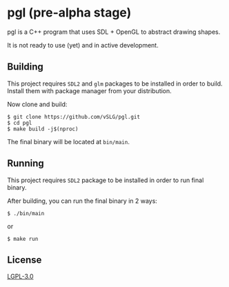# pgl (pre-alpha stage)

pgl is a C++ program that uses SDL + OpenGL to abstract drawing shapes.

It is not ready to use (yet) and in active development.

## Building

This project requires `SDL2` and `glm` packages to be installed in order to build. Install them with package manager from your distribution.

Now clone and build:
```
$ git clone https://github.com/vSLG/pgl.git
$ cd pgl
$ make build -j$(nproc)
```

The final binary will be located at `bin/main`.

## Running

This project requires `SDL2` package to be installed in order to run final binary.

After building, you can run the final binary in 2 ways:
```
$ ./bin/main
```
or
```
$ make run
```

## License
[LGPL-3.0](https://www.gnu.org/licenses/lgpl-3.0.en.html)
